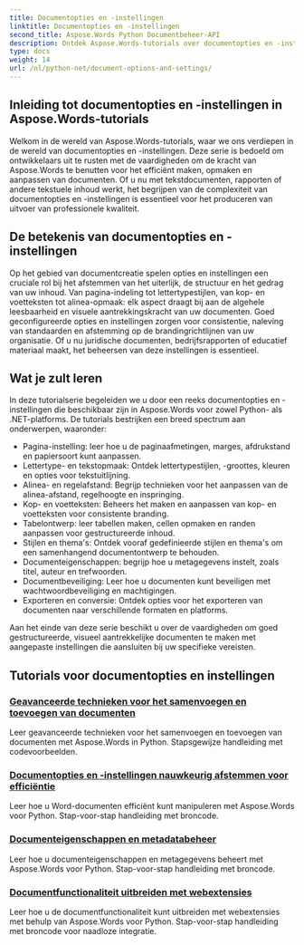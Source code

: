```yaml
---
title: Documentopties en -instellingen
linktitle: Documentopties en -instellingen
second_title: Aspose.Words Python Documentbeheer-API
description: Ontdek Aspose.Words-tutorials over documentopties en -instellingen in Python en .NET. Leer hoe u het maken en opmaken van documenten kunt optimaliseren met behulp van stapsgewijze begeleiding en broncodevoorbeelden.
type: docs
weight: 14
url: /nl/python-net/document-options-and-settings/
---
```


## Inleiding tot documentopties en -instellingen in Aspose.Words-tutorials

Welkom in de wereld van Aspose.Words-tutorials, waar we ons verdiepen in de wereld van documentopties en -instellingen. Deze serie is bedoeld om ontwikkelaars uit te rusten met de vaardigheden om de kracht van Aspose.Words te benutten voor het efficiënt maken, opmaken en aanpassen van documenten. Of u nu met tekstdocumenten, rapporten of andere tekstuele inhoud werkt, het begrijpen van de complexiteit van documentopties en -instellingen is essentieel voor het produceren van uitvoer van professionele kwaliteit.

## De betekenis van documentopties en -instellingen

Op het gebied van documentcreatie spelen opties en instellingen een cruciale rol bij het afstemmen van het uiterlijk, de structuur en het gedrag van uw inhoud. Van pagina-indeling tot lettertypestijlen, van kop- en voetteksten tot alinea-opmaak: elk aspect draagt bij aan de algehele leesbaarheid en visuele aantrekkingskracht van uw documenten. Goed geconfigureerde opties en instellingen zorgen voor consistentie, naleving van standaarden en afstemming op de brandingrichtlijnen van uw organisatie. Of u nu juridische documenten, bedrijfsrapporten of educatief materiaal maakt, het beheersen van deze instellingen is essentieel.

## Wat je zult leren

In deze tutorialserie begeleiden we u door een reeks documentopties en -instellingen die beschikbaar zijn in Aspose.Words voor zowel Python- als .NET-platforms. De tutorials bestrijken een breed spectrum aan onderwerpen, waaronder:

- Pagina-instelling: leer hoe u de paginaafmetingen, marges, afdrukstand en papiersoort kunt aanpassen.
- Lettertype- en tekstopmaak: Ontdek lettertypestijlen, -groottes, kleuren en opties voor tekstuitlijning.
- Alinea- en regelafstand: Begrijp technieken voor het aanpassen van de alinea-afstand, regelhoogte en inspringing.
- Kop- en voetteksten: Beheers het maken en aanpassen van kop- en voetteksten voor consistente branding.
- Tabelontwerp: leer tabellen maken, cellen opmaken en randen aanpassen voor gestructureerde inhoud.
- Stijlen en thema's: Ontdek vooraf gedefinieerde stijlen en thema's om een samenhangend documentontwerp te behouden.
- Documenteigenschappen: begrijp hoe u metagegevens instelt, zoals titel, auteur en trefwoorden.
- Documentbeveiliging: Leer hoe u documenten kunt beveiligen met wachtwoordbeveiliging en machtigingen.
- Exporteren en conversie: Ontdek opties voor het exporteren van documenten naar verschillende formaten en platforms.

Aan het einde van deze serie beschikt u over de vaardigheden om goed gestructureerde, visueel aantrekkelijke documenten te maken met aangepaste instellingen die aansluiten bij uw specifieke vereisten.

## Tutorials voor documentopties en instellingen
### [Geavanceerde technieken voor het samenvoegen en toevoegen van documenten](./join-append-documents/)
Leer geavanceerde technieken voor het samenvoegen en toevoegen van documenten met Aspose.Words in Python. Stapsgewijze handleiding met codevoorbeelden.
### [Documentopties en -instellingen nauwkeurig afstemmen voor efficiëntie](./manage-document-options-settings/)
Leer hoe u Word-documenten efficiënt kunt manipuleren met Aspose.Words voor Python. Stap-voor-stap handleiding met broncode.
### [Documenteigenschappen en metadatabeheer](./document-properties-metadata/)
Leer hoe u documenteigenschappen en metagegevens beheert met Aspose.Words voor Python. Stap-voor-stap handleiding met broncode.
### [Documentfunctionaliteit uitbreiden met webextensies](./document-functionality-web-extensions/)
Leer hoe u de documentfunctionaliteit kunt uitbreiden met webextensies met behulp van Aspose.Words voor Python. Stap-voor-stap handleiding met broncode voor naadloze integratie.